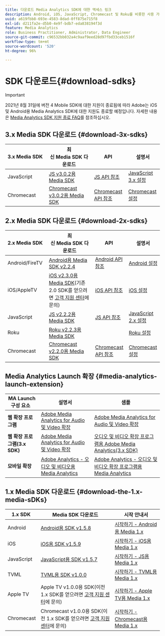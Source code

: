 ```yaml
---
title: 다운로드 Media Analytics SDK에 대한 액세스 링크
description: Android, iOS, JavaScript, Chromecast 및 Roku를 비롯한 사용 가능한 플랫폼에 대한 SDK 다운로드 링크입니다.
uuid: a619fbb8-693e-4583-8dad-0ff875e715f8
exl-id: d211fa2e-d5b0-4e9f-bdb7-eda838194f3d
feature: Media Analytics
role: Business Practitioner, Administrator, Data Engineer
source-git-commit: c96532bb032a4c9aaf9eed28d97fbd33ceb1516f
workflow-type: tm+mt
source-wordcount: '520'
ht-degree: 96%

---
```


# SDK 다운로드{#download-sdks}

>[!IMPORTANT]
>
>2021년 8월 31일에 버전 4 Mobile SDK에 대한 지원이 종료됨에 따라 Adobe는 iOS 및 Android용 Media Analytics SDK에 대한 지원도 종료할 예정입니다.  자세한 내용은 [Media Analytics SDK 지원 종료 FAQ](/help/sdk-implement/end-of-support-faqs.md)를 참조하십시오.


## 3.x Media SDK 다운로드 {#download-3x-sdks}

| 3.x Media SDK  | 최신 Media SDK 다운로드 |  API   |  설명서  |
| --- | --- | --- | --- |
| JavaScript | [JS v3.0.2용 Media SDK](https://github.com/Adobe-Marketing-Cloud/media-sdks/releases/tag/js-v3.0.2) | [JS API 참조](https://adobe-marketing-cloud.github.io/media-sdks/reference/javascript_3x/index.html) | [JavaScript 3.x 설정](/help/sdk-implement/setup/setup-javascript/set-up-js-3.md) |
| Chromecast | [Chromecast v3.0.2용 Media SDK](https://github.com/Adobe-Marketing-Cloud/media-sdks/releases/tag/chromecast-v3.0.2) | [Chromecast API 참조](https://adobe-marketing-cloud.github.io/media-sdks/reference/chromecast/) | [Chromecast 설정](/help/sdk-implement/setup/set-up-chromecast.md) |


## 2.x Media SDK 다운로드 {#download-2x-sdks}

| 2.x Media SDK  | 최신 Media SDK 다운로드 |  API   |  설명서  |
| --- | --- | --- | --- |
| Android/FireTV | [Android용 Media SDK v2.2.4](https://github.com/Adobe-Marketing-Cloud/media-sdks/releases/tag/android-v2.2.4) | [Android API 참조](https://adobe-marketing-cloud.github.io/media-sdks/reference/android/) | [Android 설정](/help/sdk-implement/setup/set-up-android.md) |
| iOS/AppleTV | [iOS v2.3.0용 Media SDK](https://github.com/Adobe-Marketing-Cloud/media-sdks/releases/tag/ios-v2.3.0)(기존 2.0 SDK를 얻으려면 [고객 지원 센터](https://helpx.adobe.com/kr/marketing-cloud/contact-support.html)에 문의) | [iOS API 참조](https://adobe-marketing-cloud.github.io/media-sdks/reference/ios/) | [iOS 설정](/help/sdk-implement/setup/set-up-ios.md) |
| JavaScript | [JS v2.2.2용 Media SDK](https://github.com/Adobe-Marketing-Cloud/media-sdks/releases/tag/js-v2.2.2) | [JS API 참조](https://adobe-marketing-cloud.github.io/media-sdks/reference/javascript/) | [JavaScript 2.x 설정](/help/sdk-implement/setup/setup-javascript/set-up-js-2.md) |
| Roku | [Roku v2.2.3용 Media SDK](https://github.com/Adobe-Marketing-Cloud/media-sdks/releases/tag/roku-v2.2.3) |  | [Roku 설정](/help/sdk-implement/setup/set-up-roku.md) |
| Chromecast | [Chromecast v2.2.0용 Media SDK](https://github.com/Adobe-Marketing-Cloud/media-sdks/releases/tag/chromecast-v2.2.0) | [Chromecast API 참조](https://adobe-marketing-cloud.github.io/media-sdks/reference/chromecast/) | [Chromecast 설정](/help/sdk-implement/setup/set-up-chromecast.md) |

## Media Analytics Launch 확장 {#media-analytics-launch-extension}

| MA Launch 구성 요소   | 설명서 | 샘플 |
|---|---|---|
| **웹 확장 프로그램** | [Adobe Media Analytics for Audio 및 Video 확장](https://experienceleague.adobe.com/docs/launch/using/extensions-ref/adobe-extension/media-analytics-extension/overview.html?lang=kr) | [Adobe Media Analytics for Audio 및 Video 확장](https://github.com/Adobe-Marketing-Cloud/media-sdks/tree/master/samples/launch/js/2.x) |
| **웹 확장 프로그램(3.x SDK)** | [Adobe Media Analytics for Audio 및 Video 확장](https://experienceleague.adobe.com/docs/launch/using/extensions-ref/adobe-extension/media-analytics-3x-extension/overview.html) | [오디오 및 비디오 확장 프로그램용 Adobe Media Analytics(3.x SDK)](https://github.com/Adobe-Marketing-Cloud/media-sdks/tree/master/samples/launch/js/3.x) |
| **모바일 확장** | [Adobe Analytics - 오디오 및 비디오용 Media Analytics](https://aep-sdks.gitbook.io/docs/using-mobile-extensions/adobe-media-analytics) | [Adobe Analytics - 오디오 및 비디오 확장 프로그램용 Media Analytics](https://github.com/Adobe-Marketing-Cloud/media-sdks/tree/master/samples/launch/mobile) |

## 1.x Media SDK 다운로드 {#download-the-1.x-media-sDKs}

| 1.x SDK  |  Media SDK 다운로드  |  시작 안내서  |
| --- | --- | --- |
| Android | [Android용 SDK v1.5.8](https://github.com/Adobe-Marketing-Cloud/video-heartbeat/releases/tag/android-v1.5.8) | [시작하기 - Android용 Media 1.x](setup/vhl-dev-guide-v15_android.pdf) |
| iOS | [iOS용 SDK v1.5.9](https://github.com/Adobe-Marketing-Cloud/video-heartbeat/releases/tag/ios-v1.5.9) | [시작하기 - iOS용 Media 1.x](setup/vhl-dev-guide-v15_ios.pdf) |
| JavaScript | [JavaScript용 SDK v1.5.7](https://github.com/Adobe-Marketing-Cloud/video-heartbeat/releases/tag/js-v1.5.7) | [시작하기 - JS용 Media 1.x](setup/vhl-dev-guide-v15_js.pdf) |
| TVML | [TVML용 SDK v1.0.0](https://github.com/Adobe-Marketing-Cloud/video-heartbeat/releases/tag/tvml-v1.0.0) | [시작하기 - TVML용 Media 1.x](setup/vhl_tvml.pdf) |
| Apple TV | Apple TV v1.0.0용 SDK(이전 1.x SDK를 얻으려면 [고객 지원 센터](https://helpx.adobe.com/marketing-cloud/contact-support.html)에 문의) | [시작하기 - Apple TV용 Media 1.x](setup/vhl-dev-guide-v1x_appletv.pdf) |
| Chromecast | Chromecast v1.0.0용 SDK(이전 1.x SDK를 얻으려면 [고객 지원 센터](https://helpx.adobe.com/marketing-cloud/contact-support.html)에 문의) | [시작하기 - Chromecast용 Media 1.x](setup/chromecast_1.x_sdk.pdf) |
